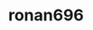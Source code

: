 ---
title: ronan696
github: https://github.com/ronan696
mode: dark
transition: 1s
score: 57.4
archetype:
- Minimalistic
- Badges | Tags | Icons
---
